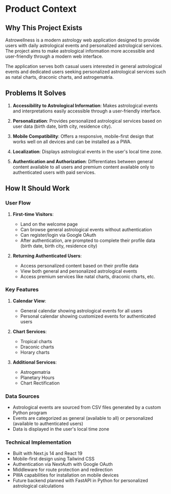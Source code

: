 # Product Context

## Why This Project Exists

Astrowellness is a modern astrology web application designed to provide users with daily astrological events and personalized astrological services. The project aims to make astrological information more accessible and user-friendly through a modern web interface.

The application serves both casual users interested in general astrological events and dedicated users seeking personalized astrological services such as natal charts, draconic charts, and astrogematria.

## Problems It Solves

1. **Accessibility to Astrological Information**: Makes astrological events and interpretations easily accessible through a user-friendly interface.

2. **Personalization**: Provides personalized astrological services based on user data (birth date, birth city, residence city).

3. **Mobile Compatibility**: Offers a responsive, mobile-first design that works well on all devices and can be installed as a PWA.

4. **Localization**: Displays astrological events in the user's local time zone.

5. **Authentication and Authorization**: Differentiates between general content available to all users and premium content available only to authenticated users with paid services.

## How It Should Work

### User Flow

1. **First-time Visitors**:
   - Land on the welcome page
   - Can browse general astrological events without authentication
   - Can register/login via Google OAuth
   - After authentication, are prompted to complete their profile data (birth date, birth city, residence city)

2. **Returning Authenticated Users**:
   - Access personalized content based on their profile data
   - View both general and personalized astrological events
   - Access premium services like natal charts, draconic charts, etc.

### Key Features

1. **Calendar View**:
   - General calendar showing astrological events for all users
   - Personal calendar showing customized events for authenticated users

2. **Chart Services**:
   - Tropical charts
   - Draconic charts
   - Horary charts

3. **Additional Services**:
   - Astrogematria
   - Planetary Hours
   - Chart Rectification

### Data Sources

- Astrological events are sourced from CSV files generated by a custom Python program
- Events are categorized as general (available to all) or personalized (available to authenticated users)
- Data is displayed in the user's local time zone

### Technical Implementation

- Built with Next.js 14 and React 19
- Mobile-first design using Tailwind CSS
- Authentication via NextAuth with Google OAuth
- Middleware for route protection and redirection
- PWA capabilities for installation on mobile devices
- Future backend planned with FastAPI in Python for personalized astrological calculations
